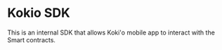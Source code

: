 # Kokio SDK

This is an internal SDK that allows Koki'o mobile app to interact with the Smart contracts.  
